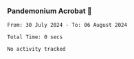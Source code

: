 ### Pandemonium Acrobat 🤸

<!--START_SECTION:waka-->

```all_time
From: 30 July 2024 - To: 06 August 2024

Total Time: 0 secs

No activity tracked
```

<!--END_SECTION:waka-->
